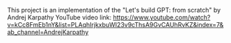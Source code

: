 This project is an implementation of the "Let's build GPT: from scratch" by Andrej Karpathy
YouTube video link: https://www.youtube.com/watch?v=kCc8FmEb1nY&list=PLAqhIrjkxbuWI23v9cThsA9GvCAUhRvKZ&index=7&ab_channel=AndrejKarpathy

